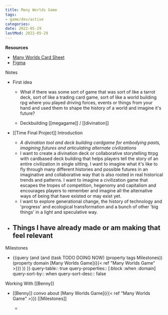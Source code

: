 ```yaml
---
title: Many Worlds Game
tags:
- game/dev/active
categories:
date: 2022-05-29
lastMod: 2022-05-29
---
```

**Resources**
  + [Many Worlds Card Sheet](https://docs.google.com/spreadsheets/d/1gEx1OSpn43Dk8-vTs81slN-nGl1YgStwIbgDTi3VxWs/edit#gid=0)
  + [Figma](https://www.figma.com/files/project/45634848/ManyWorlds?fuid=892430102590771977)

Notes

  + First idea


    + What if there was some sort of game that was sort of like a tarrot deck, sort of like a trading card game, sort of like a world building rpg where you played driving forces, events or things from your hand and used them to shape the history of a world and imagine it's future?

    + Deckbuilding [[megagame]] / [[divination]]

  + [[Time Final Project]]  Introduction
    + *A divination tool and deck building cardgame for embodying pasts, imagining futures and articulating alternate civilizations*
    + I want to create a divination deck or collaborative storytelling ttrpg with cardbased deck building that helps players tell the story of an entire civilization in single sitting. I want to imagine what it's like to fly through many different histories and possible futures in an imaginative and collaborative way that is also rooted in real historical trends and patterns. I want to imagine a civilization game that escapes the tropes of competition, hegenomy and capitalism and encourages players to remember and imagine all the alternative ways of being that have existed or may exist yet.
    + I want to explore generational change, the history of technology and 'progress' and ecological transformation and a bunch of other 'big things' in a light and speculative way.
  + ## Things I have already made or am making that feel relevant


Milestones

  + {{query (and (and (task TODO DOING NOW) (property tags Milestones)) (property domain [Many Worlds Game]({{< ref "Many Worlds Game" >}}) )) }}
query-table:: true
query-properties:: [:block :when :domain]
query-sort-by:: when
query-sort-desc:: false

Working With [[Benny]]


  + [[Benny]] convo about [Many Worlds Game]({{< ref "Many Worlds Game" >}}) [[Milestones]]


    + 
